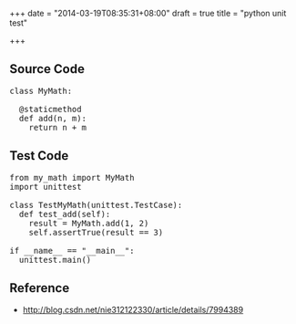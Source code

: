 +++
date = "2014-03-19T08:35:31+08:00"
draft = true
title = "python unit test"

+++



## Source Code
<pre>
class MyMath:
                                                                                                                                                                                                                    
  @staticmethod
  def add(n, m):
    return n + m
</pre>

## Test Code
<pre>
from my_math import MyMath
import unittest

class TestMyMath(unittest.TestCase):
  def test_add(self):
    result = MyMath.add(1, 2)
    self.assertTrue(result == 3)

if __name__ == "__main__":                                                                                                                                                                                          
  unittest.main()
</pre>

## Reference
* <http://blog.csdn.net/nie312122330/article/details/7994389>
